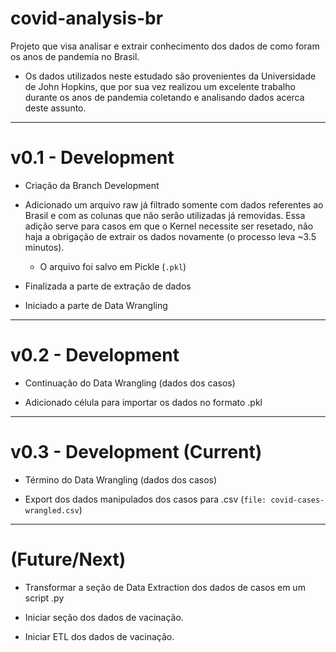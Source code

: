 # covid-analysis-br
Projeto que visa analisar e extrair conhecimento dos dados de como foram os anos de pandemia no Brasil.

* Os dados utilizados neste estudado são provenientes da Universidade de John Hopkins, que por sua vez realizou um excelente trabalho durante os anos de pandemia coletando e analisando dados acerca deste assunto.
___

# v0.1 - Development

* Criação da Branch Development

* Adicionado um arquivo raw já filtrado somente com dados referentes ao Brasil e com as colunas que não serão utilizadas já removidas. Essa adição serve para casos em que o Kernel necessite ser resetado, não haja a obrigação de extrair os dados novamente (o processo leva ~3.5 minutos).
    * O arquivo foi salvo em Pickle (`.pkl`)

* Finalizada a parte de extração de dados

* Iniciado a parte de Data Wrangling
____


# v0.2 - Development

* Continuação do Data Wrangling (dados dos casos)

* Adicionado célula para importar os dados no formato .pkl
___


# v0.3 - Development (Current)

* Término do Data Wrangling (dados dos casos)

* Export dos dados manipulados dos casos para .csv (`file: covid-cases-wrangled.csv`)
___
# (Future/Next)

* Transformar a seção de Data Extraction dos dados de casos em um script .py

* Iniciar seção dos dados de vacinação.

* Iniciar ETL dos dados de vacinação.
